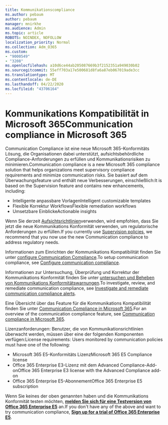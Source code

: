 ```yaml
---
title: Kommunikationscompliance
ms.author: pebaum
author: pebaum
manager: mnirkhe
ms.audience: Admin
ms.topic: article
ROBOTS: NOINDEX, NOFOLLOW
localization_priority: Normal
ms.collection: Adm_O365
ms.custom:
- "9000549"
- "3208"
ms.openlocfilehash: a10d6ce44ab205087669b3f2152351a949030b02
ms.sourcegitcommit: 55eff703a17e500681d8fa6a87eb067019ade3cc
ms.translationtype: MT
ms.contentlocale: de-DE
ms.lasthandoff: 04/22/2020
ms.locfileid: "43706164"
---
```

# <a name="communication-compliance-in-microsoft-365"></a><span data-ttu-id="0c1b5-102">Kommunikations Kompatibilität in Microsoft 365</span><span class="sxs-lookup"><span data-stu-id="0c1b5-102">Communication compliance in Microsoft 365</span></span>

<span data-ttu-id="0c1b5-103">Communication Compliance ist eine neue Microsoft 365-Konformitäts Lösung, die Organisationen dabei unterstützt, aufsichtsbehördliche Compliance-Anforderungen zu erfüllen und Kommunikationsrisiken zu minimieren.</span><span class="sxs-lookup"><span data-stu-id="0c1b5-103">Communication compliance is a new Microsoft 365 compliance solution that helps organizations meet supervisory compliance requirements and minimize communication risks.</span></span> <span data-ttu-id="0c1b5-104">Sie basiert auf dem Überwachungsfeature und enthält neue Verbesserungen, einschließlich:</span><span class="sxs-lookup"><span data-stu-id="0c1b5-104">It is based on the Supervision feature and contains new enhancements, including:</span></span>

- <span data-ttu-id="0c1b5-105">Intelligente anpassbare Vorlagen</span><span class="sxs-lookup"><span data-stu-id="0c1b5-105">Intelligent customizable templates</span></span>
- <span data-ttu-id="0c1b5-106">Flexible Korrektur Workflows</span><span class="sxs-lookup"><span data-stu-id="0c1b5-106">Flexible remediation workflows</span></span>
- <span data-ttu-id="0c1b5-107">Umsetzbare Einblicke</span><span class="sxs-lookup"><span data-stu-id="0c1b5-107">Actionable insights</span></span>

<span data-ttu-id="0c1b5-108">Wenn Sie derzeit [Aufsichtsrichtlinien](https://docs.microsoft.com/microsoft-365/compliance/supervision-policies)verwenden, wird empfohlen, dass Sie jetzt die neue Kommunikations Konformität verwenden, um regulatorische Anforderungen zu erfüllen.</span><span class="sxs-lookup"><span data-stu-id="0c1b5-108">If you currently use [Supervision policies](https://docs.microsoft.com/microsoft-365/compliance/supervision-policies), we recommend that you now use the new Communication compliance to address regulatory needs.</span></span>

<span data-ttu-id="0c1b5-109">Informationen zum Einrichten der Kommunikations Kompatibilität finden Sie unter [configure Communication Compliance](https://docs.microsoft.com/microsoft-365/compliance/communication-compliance-configure).</span><span class="sxs-lookup"><span data-stu-id="0c1b5-109">To setup communication compliance, see [Configure communication compliance](https://docs.microsoft.com/microsoft-365/compliance/communication-compliance-configure).</span></span>

<span data-ttu-id="0c1b5-110">Informationen zur Untersuchung, Überprüfung und Korrektur der Kommunikations Konformität finden Sie unter [untersuchen und Beheben von Kommunikations Konformitätswarnungen](https://docs.microsoft.com/microsoft-365/compliance/communication-compliance-investigate-remediate).</span><span class="sxs-lookup"><span data-stu-id="0c1b5-110">To investigate, review, and remediate communication compliance, see [Investigate and remediate communication compliance alerts](https://docs.microsoft.com/microsoft-365/compliance/communication-compliance-investigate-remediate).</span></span>

<span data-ttu-id="0c1b5-111">Eine Übersicht über das Feature für die Kommunikations Kompatibilität finden Sie unter [Communication Compliance in Microsoft 365](https://docs.microsoft.com/microsoft-365/compliance/communication-compliance).</span><span class="sxs-lookup"><span data-stu-id="0c1b5-111">For an overview of the communication compliance feature, see [Communication compliance in Microsoft 365](https://docs.microsoft.com/microsoft-365/compliance/communication-compliance).</span></span>

<span data-ttu-id="0c1b5-112">Lizenzanforderungen: Benutzer, die von Kommunikationsrichtlinien überwacht werden, müssen über eine der folgenden Komponenten verfügen:</span><span class="sxs-lookup"><span data-stu-id="0c1b5-112">License requirements: Users monitored by communication policies must have one of the following:</span></span>

- <span data-ttu-id="0c1b5-113">Microsoft 365 E5-Konformitäts Lizenz</span><span class="sxs-lookup"><span data-stu-id="0c1b5-113">Microsoft 365 E5 Compliance license</span></span>
- <span data-ttu-id="0c1b5-114">Office 365 Enterprise E3-Lizenz mit dem Advanced Compliance-Add-on</span><span class="sxs-lookup"><span data-stu-id="0c1b5-114">Office 365 Enterprise E3 license with the Advanced Compliance add-on</span></span>
- <span data-ttu-id="0c1b5-115">Office 365 Enterprise E5-Abonnement</span><span class="sxs-lookup"><span data-stu-id="0c1b5-115">Office 365 Enterprise E5 subscription</span></span>

<span data-ttu-id="0c1b5-116">Wenn Sie keines der oben genannten haben und die Kommunikations Konformität testen möchten, **[melden Sie sich für eine Testversion von Office 365 Enterprise E5](https://go.microsoft.com/fwlink/p/?LinkID=698279)** an.</span><span class="sxs-lookup"><span data-stu-id="0c1b5-116">If you don't have any of the above and want to try communication compliance, **[Sign up for a trial of Office 365 Enterprise E5](https://go.microsoft.com/fwlink/p/?LinkID=698279)**.</span></span>